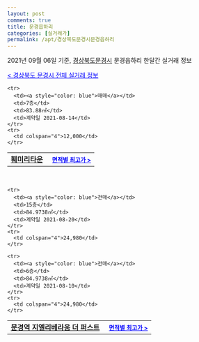 ```yaml
---
layout: post
comments: true
title: 문경읍하리
categories: [실거래가]
permalink: /apt/경상북도문경시문경읍하리
---
```


2021년 09월 06일 기준, <a href="/apt/경상북도문경시">경상북도문경시</a> 문경읍하리 한달간 실거래 정보

<a style="color: blue;" href="/apt/경상북도문경시">< 경상북도 문경시 전체 실거래 정보</a>
<!---- start ---->
<table>
  <tr>
    <td colspan="4" style="font-weight: bold;"><a href="/apt/경상북도문경시문경읍하리훼미리타운">훼미리타운</a> &nbsp;&nbsp;&nbsp; <a style="color: blue; font-size: smaller;" href="/apt/경상북도문경시문경읍하리훼미리타운">면적별 최고가 ></a></td>
  </tr>
    
    <tr>
      <td><a style="color: blue">매매</a></td>
      <td>7층</td>
      <td>83.88㎡</td>
      <td>계약일 2021-08-14</td>
    </tr>
    <tr>
      <td colspan="4">12,000</td>
    </tr>
      
</table>
<br>
<table>
  <tr>
    <td colspan="4" style="font-weight: bold;"><a href="/apt/경상북도문경시문경읍하리문경역지엘리베라움더퍼스트">문경역 지엘리베라움 더 퍼스트</a> &nbsp;&nbsp;&nbsp; <a style="color: blue; font-size: smaller;" href="/apt/경상북도문경시문경읍하리문경역지엘리베라움더퍼스트">면적별 최고가 ></a></td>
  </tr>
    
    <tr>
      <td><a style="color: blue">전매</a></td>
      <td>15층</td>
      <td>84.9738㎡</td>
      <td>계약일 2021-08-20</td>
    </tr>
    <tr>
      <td colspan="4">24,980</td>
    </tr>
      
    <tr>
      <td><a style="color: blue">전매</a></td>
      <td>6층</td>
      <td>84.9738㎡</td>
      <td>계약일 2021-08-10</td>
    </tr>
    <tr>
      <td colspan="4">24,980</td>
    </tr>
      
</table>
<!---- end ---->
    